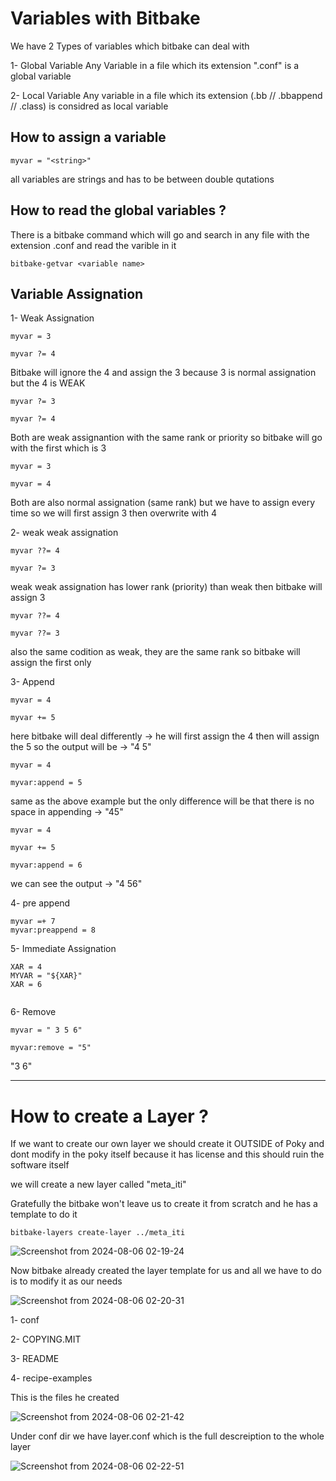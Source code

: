# Variables with Bitbake


We have 2 Types of variables which bitbake can deal with

  1- Global Variable
      Any Variable in a file which its extension ".conf" is a global variable


    
  2- Local Variable
      Any variable in a file which its extension (.bb // .bbappend // .class) is considred as local variable





 ## How to assign a variable

```
myvar = "<string>"
```

all variables are strings and has to be between double qutations


## How to read the global variables ?

There is a bitbake command which will go and search in any file with the extension .conf and read the varible in it

```
bitbake-getvar <variable name>

```



## Variable Assignation

1- Weak Assignation

```
myvar = 3

myvar ?= 4

```
Bitbake will ignore the 4 and assign the 3 because 3 is normal assignation but the 4 is WEAK


```
myvar ?= 3

myvar ?= 4

```

Both are weak assignantion with the same rank or priority so bitbake will go with the first which is 3



```
myvar = 3

myvar = 4

```

Both are also normal assignation (same rank) but we have to assign every time so we will first assign 3 then overwrite with 4



2- weak weak assignation

```
myvar ??= 4

myvar ?= 3

```


weak weak assignation has lower rank (priority) than weak then bitbake will assign 3



```
myvar ??= 4

myvar ??= 3

```

also the same codition as weak, they are the same rank so bitbake will assign the first only




3- Append


```
myvar = 4

myvar += 5

```
here bitbake will deal differently -> he will first assign the 4 then will assign the 5 so the output will be -> "4 5"




```
myvar = 4

myvar:append = 5

```

same as the above example but the only difference will be that there is no space in appending -> "45"



```
myvar = 4

myvar += 5

myvar:append = 6

```

we can see the output -> "4 56"


4- pre append


```
myvar =+ 7
myvar:preappend = 8

```


5- Immediate Assignation

```
XAR = 4
MYVAR = "${XAR}"
XAR = 6


```


6- Remove

```
myvar = " 3 5 6"

myvar:remove = "5"
```

"3 6"


----------------------------------------------------------------------------------------------------------------------------------------------------------------------------------------------------------------------------------------------



# How to create a Layer ?


If we want to create our own layer we should create it OUTSIDE of Poky and dont modify in the poky itself because it has license and this should ruin the software itself


we will create a new layer called "meta_iti"


Gratefully the bitbake won't leave us to create it from scratch and he has a template to do it


```
bitbake-layers create-layer ../meta_iti

```






![Screenshot from 2024-08-06 02-19-24](https://github.com/user-attachments/assets/c3865638-5eff-46a6-9217-2b3f19d399fd)





Now bitbake already created the layer template for us and all we have to do is to modify it as our needs






![Screenshot from 2024-08-06 02-20-31](https://github.com/user-attachments/assets/bcc2b0e1-bf65-4e71-92de-18228cbf768d)




1- conf

2- COPYING.MIT 

3- README

4- recipe-examples


This is the files he created



![Screenshot from 2024-08-06 02-21-42](https://github.com/user-attachments/assets/92a322e3-7a1f-408a-9cfd-f8731d920d6e)





Under conf dir we have layer.conf which is the full descreiption to the whole layer




![Screenshot from 2024-08-06 02-22-51](https://github.com/user-attachments/assets/55214c50-68fd-463e-925f-af698099824b)


















































